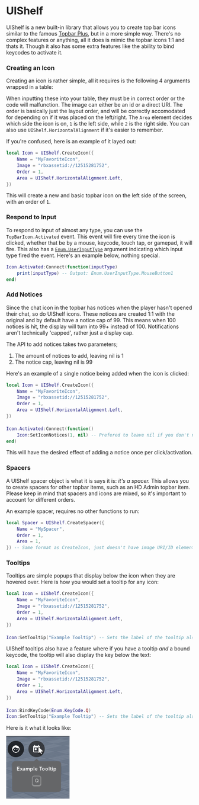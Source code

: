 # UIShelf

UIShelf is a new built-in library that allows you to create top bar icons similar to the famous [Topbar Plus](https://devforum.roblox.com/t/topbarplus-v291-construct-intuitive-topbar-icons-customise-them-with-themes-dropdowns-captions-labels-and-much-more/1017485), but in a more simple way. There's no complex features or anything, all it does is mimic the topbar icons 1:1 and thats it. Though it also has some extra features like the ability to bind keycodes to activate it.

### Creating an Icon

Creating an icon is rather simple, all it requires is the following 4 arguments wrapped in a table:

When inputting these into your table, they must be in correct order or the code will malfunction. The image can either be an id or a direct URI. The order is basically just the layout order, and will be correctly accomodated for depending on if it was placed on the left/right. The `Area` element decides which side the icon is on, `1` is the left side, while `2` is the right side. You can also use `UIShelf.HorizontalAlignment` if it's easier to remember.

If you're confused, here is an example of it layed out:

```lua
local Icon = UIShelf.CreateIcon({
	Name = "MyFavoriteIcon",
	Image = "rbxassetid://12515281752",
	Order = 1,
	Area = UIShelf.HorizontalAlignment.Left,
})
```

This will create a new and basic topbar icon on the left side of the screen, with an order of `1`.

### Respond to Input

To respond to input of almost any type, you can use the `TopBarIcon.Activated` event. This event will fire every time the icon is clicked, whether that be by a mouse, keycode, touch tap, or gamepad, it will fire. This also has a [`Enum.UserInputType`](https://create.roblox.com/docs/reference/engine/enums/UserInputType) argument indicating which input type fired the event. Here's an example below, nothing special.

```lua
Icon.Activated:Connect(function(inputType) 
	print(inputType) -- Output: Enum.UserInputType.MouseButton1
end)
```
### Add Notices

Since the chat icon in the topbar has notices when the player hasn't opened their chat, so do UIShelf icons. These notices are created 1:1 with the original and by default have a notice cap of 99. This means when 100 notices is hit, the display will turn into 99+ instead of 100. Notifications aren't technically 'capped', rather just a display cap.

The API to add notices takes two parameters;

1. The amount of notices to add, leaving nil is 1
2. The notice cap, leaving nil is 99

Here's an example of a single notice being added when the icon is clicked:

```lua
local Icon = UIShelf.CreateIcon({
	Name = "MyFavoriteIcon",
	Image = "rbxassetid://12515281752",
	Order = 1,
	Area = UIShelf.HorizontalAlignment.Left,
})

Icon.Activated:Connect(function() 
	Icon:SetIconNotices(1, nil) -- Prefered to leave nil if you don't need to change the limit. This cuts down on string interpolation since the result is cached
end)
```

This will have the desired effect of adding a notice once per click/activation.

### Spacers

A UIShelf spacer object is what it is says it is: *it's a spacer.* This allows you to create spacers for other topbar items, such as an HD Admin topbar item. Please keep in mind that spacers and icons are mixed, so it's important to account for different orders.

An example spacer, requires no other functions to run:

```lua
local Spacer = UIShelf.CreateSpacer({
	Name = "MySpacer",
	Order = 1,
	Area = 1,
}) -- Same format as CreateIcon, just doesn't have image URI/ID element
```

### Tooltips

Tooltips are simple popups that display below the icon when they are hovered over. Here is how you would set a tooltip for any icon:

```lua
local Icon = UIShelf.CreateIcon({
	Name = "MyFavoriteIcon",
	Image = "rbxassetid://12515281752",
	Order = 1,
	Area = UIShelf.HorizontalAlignment.Left,
})

Icon:SetTooltip("Example Tooltip") -- Sets the label of the tooltip also while creating it
```

UIShelf tooltips also have a feature where if you have a tooltip *and* a bound keycode, the tooltip will also display the key below the text: 

```lua
local Icon = UIShelf.CreateIcon({
	Name = "MyFavoriteIcon",
	Image = "rbxassetid://12515281752",
	Order = 1,
	Area = UIShelf.HorizontalAlignment.Left,
})

Icon:BindKeyCode(Enum.KeyCode.Q)
Icon:SetTooltip("Example Tooltip") -- Sets the label of the tooltip also while creating it
```

Here is it what it looks like:

![Tooltip example with keycode](uishelf-images/tooltip-example.png)
